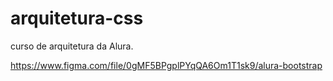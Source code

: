 # arquitetura-css
curso de arquitetura da Alura. 


https://www.figma.com/file/0gMF5BPgplPYqQA6Om1T1sk9/alura-bootstrap